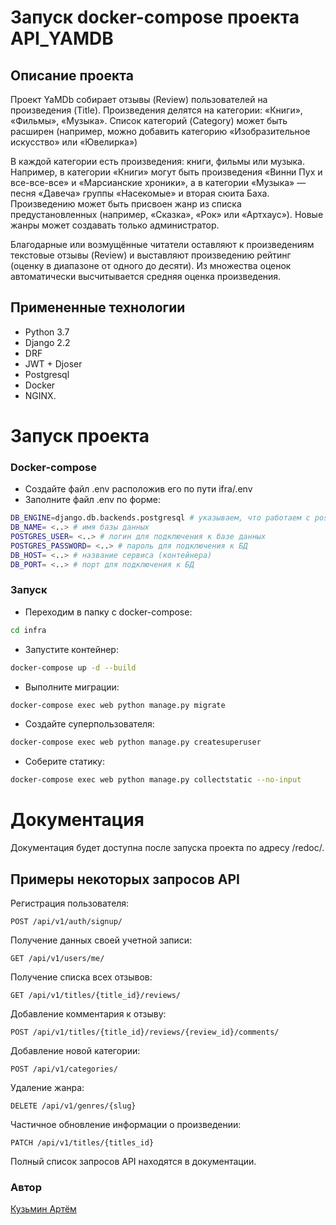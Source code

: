 # Запуск docker-compose проекта API_YAMDB
## Описание проекта
Проект YaMDb собирает отзывы (Review) пользователей на произведения (Title). Произведения делятся на категории: «Книги», «Фильмы», «Музыка». Список категорий (Category) может быть расширен (например, можно добавить категорию «Изобразительное искусство» или «Ювелирка»)

В каждой категории есть произведения: книги, фильмы или музыка. Например, в категории «Книги» могут быть произведения «Винни Пух и все-все-все» и «Марсианские хроники», а в категории «Музыка» — песня «Давеча» группы «Насекомые» и вторая сюита Баха. Произведению может быть присвоен жанр из списка предустановленных (например, «Сказка», «Рок» или «Артхаус»). Новые жанры может создавать только администратор.

Благодарные или возмущённые читатели оставляют к произведениям текстовые отзывы (Review) и выставляют произведению рейтинг (оценку в диапазоне от одного до десяти). Из множества оценок автоматически высчитывается средняя оценка произведения.

## Примененные технологии
+ Python 3.7
+ Django 2.2
+ DRF
+ JWT + Djoser
+ Postgresql
+ Docker
+ NGINX.

# Запуск проекта

### Docker-compose

- Создайте файл .env расположив его по пути ifra/.env
- Заполните файл .env по форме:
``` bash
DB_ENGINE=django.db.backends.postgresql # указываем, что работаем с postgresql
DB_NAME= <..> # имя базы данных
POSTGRES_USER= <..> # логин для подключения к базе данных
POSTGRES_PASSWORD= <..> # пароль для подключения к БД
DB_HOST= <..> # название сервиса (контейнера)
DB_PORT= <..> # порт для подключения к БД 
```
### Запуск

- Переходим в папку с docker-compose:
```bash
cd infra
```
- Запустите контейнер:
```bash
docker-compose up -d --build 
```
- Выполните миграции:
```bash
docker-compose exec web python manage.py migrate
```
- Создайте суперпользователя:
```bash
docker-compose exec web python manage.py createsuperuser
```
- Соберите статику:
```bash
docker-compose exec web python manage.py collectstatic --no-input
```

# Документация
Документация будет доступна после запуска проекта по адресу /redoc/.

## Примеры некоторых запросов API
Регистрация пользователя:
```
POST /api/v1/auth/signup/
```
Получение данных своей учетной записи:
```
GET /api/v1/users/me/
```
Получение списка всех отзывов:
```
GET /api/v1/titles/{title_id}/reviews/
```
Добавление комментария к отзыву:
```
POST /api/v1/titles/{title_id}/reviews/{review_id}/comments/
```
Добавление новой категории:
```
POST /api/v1/categories/
```
Удаление жанра:
```
DELETE /api/v1/genres/{slug}
```
Частичное обновление информации о произведении:
```
PATCH /api/v1/titles/{titles_id}
```


Полный список запросов API находятся в документации.

### Автор
[Кузьмин Артём](https://github.com/MrKarlkarlsn) 

  
